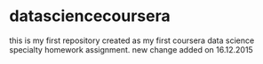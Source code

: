 # datasciencecoursera
this is my first repository created as my first coursera data science specialty homework assignment.
new change added on 16.12.2015
